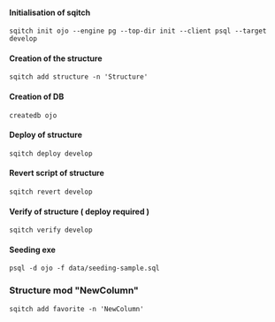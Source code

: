 #### Initialisation of sqitch
```
sqitch init ojo --engine pg --top-dir init --client psql --target develop
```
#### Creation of the structure
```
sqitch add structure -n 'Structure'
```
#### Creation of DB
```
createdb ojo
```
#### Deploy of structure
```
sqitch deploy develop
```
#### Revert script of structure
```
sqitch revert develop
```
#### Verify of structure ( deploy required )
```
sqitch verify develop
```
#### Seeding exe 
```
psql -d ojo -f data/seeding-sample.sql
```
### Structure mod "NewColumn"
```
sqitch add favorite -n 'NewColumn'
```